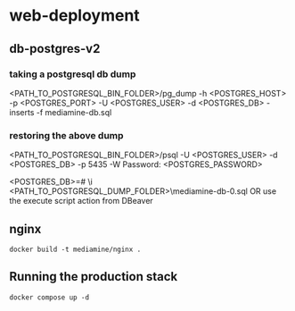 # web-deployment

## db-postgres-v2

### taking a postgresql db dump
<PATH_TO_POSTGRESQL_BIN_FOLDER>/pg_dump -h <POSTGRES_HOST> -p <POSTGRES_PORT> -U <POSTGRES_USER> -d <POSTGRES_DB> -inserts -f mediamine-db.sql

### restoring the above dump
<PATH_TO_POSTGRESQL_BIN_FOLDER>/psql -U <POSTGRES_USER> -d <POSTGRES_DB> -p 5435 -W
Password: <POSTGRES_PASSWORD>

<POSTGRES_DB>=# \i <PATH_TO_POSTGRESQL_DUMP_FOLDER>\mediamine-db-0.sql
OR
use the execute script action from DBeaver

## nginx

```
docker build -t mediamine/nginx .
```


## Running the production stack

```
docker compose up -d
```